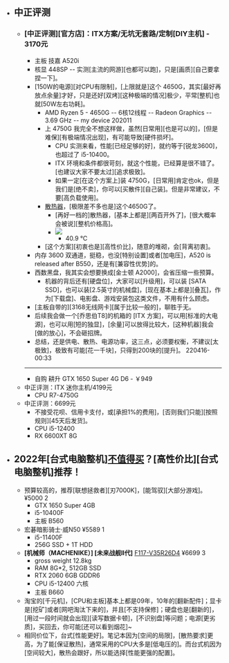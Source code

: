 - ## 中正评测
    - ### [中正评测][官方店]：ITX方案/无坑无套路/定制[DIY主机] - 3170元
        - 主板 技嘉 A520i
        - 核显 448SP -- 实测[主流的网游][也都可以跑]，只是[画质][自己要拿捏一下]。
        - [150W的电源][对CPU有限制]，[上限就是]这个 4650G，其实[最好再放点余量]才好，只是还好[双烤][这种极端的情况]极少，平常[整机]也就[50W左右功耗]。
            - AMD Ryzen 5 - 4650G -- 6核12线程 -- Radeon Graphics -- 3.69 GHz -- my device 202011
            - 上 4750G 我完全不想这样做，虽然[日常用][也是可以的]，[但是难保][有极端情况出现]，有可能导致[硬件损坏]。
                - CPU 实测来看，性能[已经足够的好]，就约等于[锐龙3600]，也超过了 i5-10400。
                - ITX 环境和条件都很苛刻，就这个性能，已经算是很不错了。[也建议大家不要太过][追求极致]。
                - 如果一定[在这个方案上]装 4750G，[日常用]肯定也ok，但是我们是[绝不卖]，你可以[买散件][自己装]。但是非常建议，不要[高负载使用]。
            - [散热器]([[radiator]])，[极限差不多也是]这个4650G了。
                - [再好一档的]散热器，[基本上都是][两百开外了]，[很大概率会被说][整机价格高]。
                - ![](https://firebasestorage.googleapis.com/v0/b/firescript-577a2.appspot.com/o/imgs%2Fapp%2FXELiu-NovaKG%2Fs_c5r78Rm_.jpg?alt=media&token=5d5c0e72-6872-421d-970b-45cf8db6e8fa)
                    - 40.9 ℃
            - [这个方案][初衷也是][高性价比]，随意的堆砌，会[背离初衷]。
        - 内存 3600 双通道，挺稳，也没[特别设置]或者[加电压]，A520 is released after B550，还是有[兼容性优势]的。
        - 西数黑盘，我其实会想要换成[金士顿 A2000]，会省压缩一些预算。
            - 机器的背后还有[硬盘位]，大家可以[升级用]，可以装 [SATA SSD]，也可以装[2.5英寸的机械盘]，[现在基本上都是][叠瓦]，作为[下载盘]、电影盘、游戏安装包这类文件，不用有什么顾虑。
        - [主板自带的][3168无线网卡][属于比较一般的]，聊胜于无。
        - 后续我会做一个[乔思伯T8]的机箱的 [ITX 方案]，可以用[标准的大电源]，也可以用[短的独显]，[余量]可以放得比较大，[这种机器]我会[做的放心]，不会砸招牌。
        - 总结，还是供电、散热、电源功率，这三点，必须要权衡，不建议[太极致]，极致有可能[花一千块]，只得到200块的[提升]。
220416-00:33
        - ---
        - 自购 耕升 GTX 1650 Super 4G D6 - ￥949
    - 中正评测：ITX 迷你主机/4199元
        - CPU R7-4750G
    - 中正评测：6699元
        - 不接受花呗、信用卡支付，或[承担1%的费用]，[否则我们只能][按照规则][45天后发货]。
        - CPU i5-12400
        - RX 6600XT 8G
- ## 2022年[台式电脑整机][不值得买](https://zhuanlan.zhihu.com/p/361134616)？[高性价比][台式电脑整机]推荐！
    - 预算较高的，推荐[联想拯救者][刃7000K]，[能驾驭][大部分游戏]。   ¥5000 2
        - GTX 1650 Super 4GB
        - i5-10400F
        - 主板 B560
    - 宏碁暗影骑士·威N50   ¥5589 1
        - i5-11400F
        - 256G SSD + 1T HDD
    - **[机械师（MACHENIKE）] [未来战舰II代]** [F117-V35R26D4](https://item.jd.com/100031615550.html)   ¥6699 3
        - gross weight 12.8kg
        - RAM 8G*2, 512GB SSD
        - RTX 2060 6GB GDDR6
        - CPU i5-12400 六核
        - 主板 B660
    - 淘宝的[千元机]，[CPU和主板]基本上都是09年，10年的[翻新配件]；显卡是[挖矿]或者[网吧淘汰下来的]，并且[不支持保修]；硬盘也是[翻新的]，[用过一段时间就会出现][读写数据卡顿]，[不识别盘]等问题；电源[更劣质]，买回去，你可能[还可以看到烟花]~
    - 相同价位下，台式[性能更好]。笔记本因为[空间的局限]，[散热要求]更高，为了能[保证散热]，通常采用的CPU大多是[低电压的]。而台式机因为[空间较大]，散热会跟好，所以能选择[性能更强的配置]。

